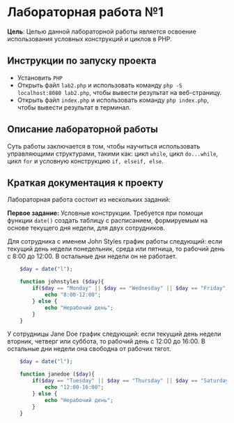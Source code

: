 # Лабораторная работа №1
**Цель**: Целью данной лабораторной работы является освоение использования условных конструкций и циклов в PHP.

## Инструкции по запуску проекта
- Установить `PHP`
- Открыть файл `lab2.php` и использовать команду `php -S localhost:8080 lab2.php`, чтобы вывести результат на веб-страницу.
- Открыть файл `index.php` и использовать команду `php index.php`, чтобы вывести результат в терминал.
  
## Описание лабораторной работы
Суть работы заключается в том, чтобы научиться использовать управляющими структурами, такими как: цикл `while`, цикл `do...while`, цикл `for` и условную конструкцию `if, elseif, else`.

## Краткая документация к проекту
Лабораторная работа состоит из нескольких заданий: 

**Первое задание:** Условные конструкции. Требуется при помощи функции `date()` создать таблицу с расписанием, формируемым на основе текущего дня недели, для двух сотрудников.  
  
Для сотрудника с именем John Styles график работы следующий: если текущий день недели понедельник, среда или пятница, то рабочий день с 8:00 до 12:00. В остальные дни недели он не работает.
```php
    $day = date("l");

    function johnstyles ($day){
        if($day == "Monday" || $day == "Wednesday" || $day == "Friday"){
            echo "8:00-12:00";
        } else {
            echo "Нерабочий день";
        }
    }
```

У сотрудницы Jane Doe график следующий: если текущий день недели вторник, четверг или суббота, то рабочий день с 12:00 до 16:00. В остальные дни недели она свободна от рабочих тягот.
```php
    $day = date("l");

    function janedoe ($day){
        if($day == "Tuesday" || $day == "Thursday" || $day == "Saturday"){
            echo "12:00-16:00";
        } else {
            echo "Нерабочий день";
        }
    }
```
